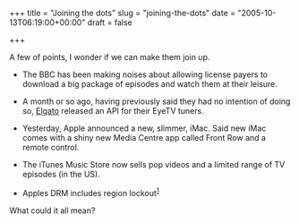 +++
title = "Joining the dots"
slug = "joining-the-dots"
date = "2005-10-13T06:19:00+00:00"
draft = false

+++

A few of points, I wonder if we can make them join up.

-   The BBC has been making noises about allowing license payers to download a big package of episodes and watch them at their leisure.

<!-- -->

-   A month or so ago, having previously said they had no intention of doing so, [Elgato](http://www.bofh.org.uk/) released an API for their EyeTV tuners.

<!-- -->

-   Yesterday, Apple announced a new, slimmer, iMac. Said new iMac comes with a shiny new Media Centre app called Front Row and a remote control.

<!-- -->

-   The iTunes Music Store now sells pop videos and a limited range of TV episodes (in the US).

<!-- -->

-   Apples DRM includes region lockout<sup>[1](http://www.bofh.org.uk/articles/2005/10/13/joining-the-dots#304fn1</sup>)

What could it all mean?
